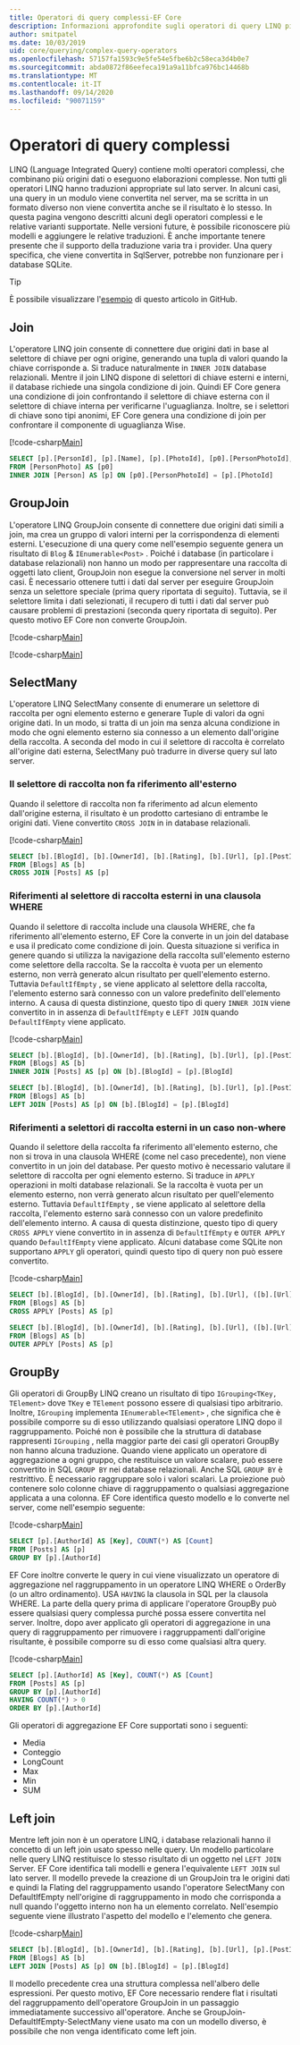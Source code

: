 ```yaml
---
title: Operatori di query complessi-EF Core
description: Informazioni approfondite sugli operatori di query LINQ più complessi quando si usa Entity Framework Core
author: smitpatel
ms.date: 10/03/2019
uid: core/querying/complex-query-operators
ms.openlocfilehash: 57157fa1593c9e5fe54e5fbe6b2c58eca3d4b0e7
ms.sourcegitcommit: abda0872f86eefeca191a9a11bfca976bc14468b
ms.translationtype: MT
ms.contentlocale: it-IT
ms.lasthandoff: 09/14/2020
ms.locfileid: "90071159"
---
```

# <a name="complex-query-operators"></a>Operatori di query complessi

LINQ (Language Integrated Query) contiene molti operatori complessi, che combinano più origini dati o eseguono elaborazioni complesse. Non tutti gli operatori LINQ hanno traduzioni appropriate sul lato server. In alcuni casi, una query in un modulo viene convertita nel server, ma se scritta in un formato diverso non viene convertita anche se il risultato è lo stesso. In questa pagina vengono descritti alcuni degli operatori complessi e le relative varianti supportate. Nelle versioni future, è possibile riconoscere più modelli e aggiungere le relative traduzioni. È anche importante tenere presente che il supporto della traduzione varia tra i provider. Una query specifica, che viene convertita in SqlServer, potrebbe non funzionare per i database SQLite.

> [!TIP]
> È possibile visualizzare l'[esempio](https://github.com/dotnet/EntityFramework.Docs/tree/master/samples/core/Querying) di questo articolo in GitHub.

## <a name="join"></a>Join

L'operatore LINQ join consente di connettere due origini dati in base al selettore di chiave per ogni origine, generando una tupla di valori quando la chiave corrisponde a. Si traduce naturalmente in `INNER JOIN` database relazionali. Mentre il join LINQ dispone di selettori di chiave esterni e interni, il database richiede una singola condizione di join. Quindi EF Core genera una condizione di join confrontando il selettore di chiave esterna con il selettore di chiave interna per verificarne l'uguaglianza. Inoltre, se i selettori di chiave sono tipi anonimi, EF Core genera una condizione di join per confrontare il componente di uguaglianza Wise.

[!code-csharp[Main](../../../samples/core/Querying/ComplexQuery/Sample.cs#Join)]

```SQL
SELECT [p].[PersonId], [p].[Name], [p].[PhotoId], [p0].[PersonPhotoId], [p0].[Caption], [p0].[Photo]
FROM [PersonPhoto] AS [p0]
INNER JOIN [Person] AS [p] ON [p0].[PersonPhotoId] = [p].[PhotoId]
```

## <a name="groupjoin"></a>GroupJoin

L'operatore LINQ GroupJoin consente di connettere due origini dati simili a join, ma crea un gruppo di valori interni per la corrispondenza di elementi esterni. L'esecuzione di una query come nell'esempio seguente genera un risultato di `Blog`  &  `IEnumerable<Post>` . Poiché i database (in particolare i database relazionali) non hanno un modo per rappresentare una raccolta di oggetti lato client, GroupJoin non esegue la conversione nel server in molti casi. È necessario ottenere tutti i dati dal server per eseguire GroupJoin senza un selettore speciale (prima query riportata di seguito). Tuttavia, se il selettore limita i dati selezionati, il recupero di tutti i dati dal server può causare problemi di prestazioni (seconda query riportata di seguito). Per questo motivo EF Core non converte GroupJoin.

[!code-csharp[Main](../../../samples/core/Querying/ComplexQuery/Sample.cs#GroupJoin)]

[!code-csharp[Main](../../../samples/core/Querying/ComplexQuery/Sample.cs#GroupJoinComposed)]

## <a name="selectmany"></a>SelectMany

L'operatore LINQ SelectMany consente di enumerare un selettore di raccolta per ogni elemento esterno e generare Tuple di valori da ogni origine dati. In un modo, si tratta di un join ma senza alcuna condizione in modo che ogni elemento esterno sia connesso a un elemento dall'origine della raccolta. A seconda del modo in cui il selettore di raccolta è correlato all'origine dati esterna, SelectMany può tradurre in diverse query sul lato server.

### <a name="collection-selector-doesnt-reference-outer"></a>Il selettore di raccolta non fa riferimento all'esterno

Quando il selettore di raccolta non fa riferimento ad alcun elemento dall'origine esterna, il risultato è un prodotto cartesiano di entrambe le origini dati. Viene convertito `CROSS JOIN` in in database relazionali.

[!code-csharp[Main](../../../samples/core/Querying/ComplexQuery/Sample.cs#SelectManyConvertedToCrossJoin)]

```SQL
SELECT [b].[BlogId], [b].[OwnerId], [b].[Rating], [b].[Url], [p].[PostId], [p].[AuthorId], [p].[BlogId], [p].[Content], [p].[Rating], [p].[Title]
FROM [Blogs] AS [b]
CROSS JOIN [Posts] AS [p]
```

### <a name="collection-selector-references-outer-in-a-where-clause"></a>Riferimenti al selettore di raccolta esterni in una clausola WHERE

Quando il selettore di raccolta include una clausola WHERE, che fa riferimento all'elemento esterno, EF Core la converte in un join del database e usa il predicato come condizione di join. Questa situazione si verifica in genere quando si utilizza la navigazione della raccolta sull'elemento esterno come selettore della raccolta. Se la raccolta è vuota per un elemento esterno, non verrà generato alcun risultato per quell'elemento esterno. Tuttavia `DefaultIfEmpty` , se viene applicato al selettore della raccolta, l'elemento esterno sarà connesso con un valore predefinito dell'elemento interno. A causa di questa distinzione, questo tipo di query `INNER JOIN` viene convertito in in assenza di `DefaultIfEmpty` e `LEFT JOIN` quando `DefaultIfEmpty` viene applicato.

[!code-csharp[Main](../../../samples/core/Querying/ComplexQuery/Sample.cs#SelectManyConvertedToJoin)]

```SQL
SELECT [b].[BlogId], [b].[OwnerId], [b].[Rating], [b].[Url], [p].[PostId], [p].[AuthorId], [p].[BlogId], [p].[Content], [p].[Rating], [p].[Title]
FROM [Blogs] AS [b]
INNER JOIN [Posts] AS [p] ON [b].[BlogId] = [p].[BlogId]

SELECT [b].[BlogId], [b].[OwnerId], [b].[Rating], [b].[Url], [p].[PostId], [p].[AuthorId], [p].[BlogId], [p].[Content], [p].[Rating], [p].[Title]
FROM [Blogs] AS [b]
LEFT JOIN [Posts] AS [p] ON [b].[BlogId] = [p].[BlogId]
```

### <a name="collection-selector-references-outer-in-a-non-where-case"></a>Riferimenti a selettori di raccolta esterni in un caso non-where

Quando il selettore della raccolta fa riferimento all'elemento esterno, che non si trova in una clausola WHERE (come nel caso precedente), non viene convertito in un join del database. Per questo motivo è necessario valutare il selettore di raccolta per ogni elemento esterno. Si traduce in `APPLY` operazioni in molti database relazionali. Se la raccolta è vuota per un elemento esterno, non verrà generato alcun risultato per quell'elemento esterno. Tuttavia `DefaultIfEmpty` , se viene applicato al selettore della raccolta, l'elemento esterno sarà connesso con un valore predefinito dell'elemento interno. A causa di questa distinzione, questo tipo di query `CROSS APPLY` viene convertito in in assenza di `DefaultIfEmpty` e `OUTER APPLY` quando `DefaultIfEmpty` viene applicato. Alcuni database come SQLite non supportano `APPLY` gli operatori, quindi questo tipo di query non può essere convertito.

[!code-csharp[Main](../../../samples/core/Querying/ComplexQuery/Sample.cs#SelectManyConvertedToApply)]

```SQL
SELECT [b].[BlogId], [b].[OwnerId], [b].[Rating], [b].[Url], ([b].[Url] + N'=>') + [p].[Title] AS [p]
FROM [Blogs] AS [b]
CROSS APPLY [Posts] AS [p]

SELECT [b].[BlogId], [b].[OwnerId], [b].[Rating], [b].[Url], ([b].[Url] + N'=>') + [p].[Title] AS [p]
FROM [Blogs] AS [b]
OUTER APPLY [Posts] AS [p]
```

## <a name="groupby"></a>GroupBy

Gli operatori di GroupBy LINQ creano un risultato di tipo `IGrouping<TKey, TElement>` dove `TKey` e `TElement` possono essere di qualsiasi tipo arbitrario. Inoltre, `IGrouping` implementa `IEnumerable<TElement>` , che significa che è possibile comporre su di esso utilizzando qualsiasi operatore LINQ dopo il raggruppamento. Poiché non è possibile che la struttura di database rappresenti `IGrouping` , nella maggior parte dei casi gli operatori GroupBy non hanno alcuna traduzione. Quando viene applicato un operatore di aggregazione a ogni gruppo, che restituisce un valore scalare, può essere convertito in SQL `GROUP BY` nei database relazionali. Anche SQL `GROUP BY` è restrittivo. È necessario raggruppare solo i valori scalari. La proiezione può contenere solo colonne chiave di raggruppamento o qualsiasi aggregazione applicata a una colonna. EF Core identifica questo modello e lo converte nel server, come nell'esempio seguente:

[!code-csharp[Main](../../../samples/core/Querying/ComplexQuery/Sample.cs#GroupBy)]

```SQL
SELECT [p].[AuthorId] AS [Key], COUNT(*) AS [Count]
FROM [Posts] AS [p]
GROUP BY [p].[AuthorId]
```

EF Core inoltre converte le query in cui viene visualizzato un operatore di aggregazione nel raggruppamento in un operatore LINQ WHERE o OrderBy (o un altro ordinamento). USA `HAVING` la clausola in SQL per la clausola WHERE. La parte della query prima di applicare l'operatore GroupBy può essere qualsiasi query complessa purché possa essere convertita nel server. Inoltre, dopo aver applicato gli operatori di aggregazione in una query di raggruppamento per rimuovere i raggruppamenti dall'origine risultante, è possibile comporre su di esso come qualsiasi altra query.

[!code-csharp[Main](../../../samples/core/Querying/ComplexQuery/Sample.cs#GroupByFilter)]

```SQL
SELECT [p].[AuthorId] AS [Key], COUNT(*) AS [Count]
FROM [Posts] AS [p]
GROUP BY [p].[AuthorId]
HAVING COUNT(*) > 0
ORDER BY [p].[AuthorId]
```

Gli operatori di aggregazione EF Core supportati sono i seguenti:

- Media
- Conteggio
- LongCount
- Max
- Min
- SUM

## <a name="left-join"></a>Left join

Mentre left join non è un operatore LINQ, i database relazionali hanno il concetto di un left join usato spesso nelle query. Un modello particolare nelle query LINQ restituisce lo stesso risultato di un oggetto nel `LEFT JOIN` Server. EF Core identifica tali modelli e genera l'equivalente `LEFT JOIN` sul lato server. Il modello prevede la creazione di un GroupJoin tra le origini dati e quindi la Flating del raggruppamento usando l'operatore SelectMany con DefaultIfEmpty nell'origine di raggruppamento in modo che corrisponda a null quando l'oggetto interno non ha un elemento correlato. Nell'esempio seguente viene illustrato l'aspetto del modello e l'elemento che genera.

[!code-csharp[Main](../../../samples/core/Querying/ComplexQuery/Sample.cs#LeftJoin)]

```SQL
SELECT [b].[BlogId], [b].[OwnerId], [b].[Rating], [b].[Url], [p].[PostId], [p].[AuthorId], [p].[BlogId], [p].[Content], [p].[Rating], [p].[Title]
FROM [Blogs] AS [b]
LEFT JOIN [Posts] AS [p] ON [b].[BlogId] = [p].[BlogId]
```

Il modello precedente crea una struttura complessa nell'albero delle espressioni. Per questo motivo, EF Core necessario rendere flat i risultati del raggruppamento dell'operatore GroupJoin in un passaggio immediatamente successivo all'operatore. Anche se GroupJoin-DefaultIfEmpty-SelectMany viene usato ma con un modello diverso, è possibile che non venga identificato come left join.
